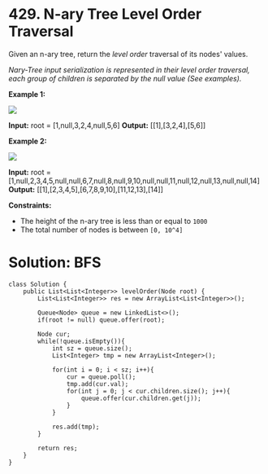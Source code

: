 # 429. N-ary Tree Level Order Traversal
Given an n-ary tree, return the  _level order_  traversal of its nodes' values.

_Nary-Tree input serialization is represented in their level order traversal, each group of children is separated by the null value (See examples)._

**Example 1:**

![](https://assets.leetcode.com/uploads/2018/10/12/narytreeexample.png)

**Input:** root = [1,null,3,2,4,null,5,6]
**Output:** [[1],[3,2,4],[5,6]]

**Example 2:**

![](https://assets.leetcode.com/uploads/2019/11/08/sample_4_964.png)

**Input:** root = [1,null,2,3,4,5,null,null,6,7,null,8,null,9,10,null,null,11,null,12,null,13,null,null,14]
**Output:** [[1],[2,3,4,5],[6,7,8,9,10],[11,12,13],[14]]

**Constraints:**

-   The height of the n-ary tree is less than or equal to  `1000`
-   The total number of nodes is between  `[0, 10^4]`

# Solution: BFS
```
class Solution {
    public List<List<Integer>> levelOrder(Node root) {
        List<List<Integer>> res = new ArrayList<List<Integer>>();
        
        Queue<Node> queue = new LinkedList<>();
        if(root != null) queue.offer(root);
        
        Node cur;
        while(!queue.isEmpty()){
            int sz = queue.size();
            List<Integer> tmp = new ArrayList<Integer>();
            
            for(int i = 0; i < sz; i++){
                cur = queue.poll();
                tmp.add(cur.val);
                for(int j = 0; j < cur.children.size(); j++){
                    queue.offer(cur.children.get(j));
                }
            }
            
            res.add(tmp);
        }
        
        return res;
    }
}
```
